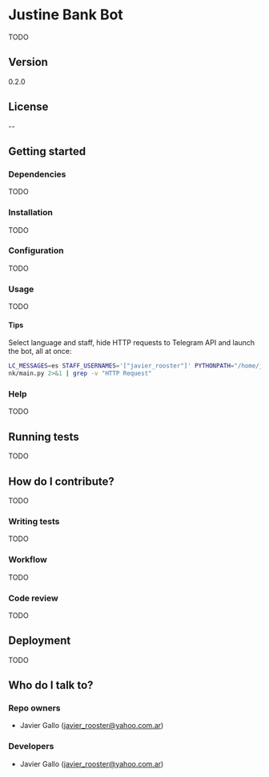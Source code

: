# Justine Bank Bot

TODO

## Version

0.2.0

## License

--

## Getting started

### Dependencies

TODO

### Installation

TODO

### Configuration

TODO

### Usage

TODO

#### Tips

Select language and staff, hide HTTP requests to Telegram API and launch the
bot, all at once:

```sh
LC_MESSAGES=es STAFF_USERNAMES='["javier_rooster"]' PYTHONPATH="/home/javierrooster/code/justine-bank-bot" python3 justine_ba
nk/main.py 2>&1 | grep -v "HTTP Request"
```

### Help

TODO

## Running tests

TODO

## How do I contribute?

TODO

### Writing tests

TODO

### Workflow

TODO

### Code review

TODO

## Deployment

TODO

## Who do I talk to?

### Repo owners

* Javier Gallo (<javier_rooster@yahoo.com.ar>)

### Developers

* Javier Gallo (<javier_rooster@yahoo.com.ar>)
